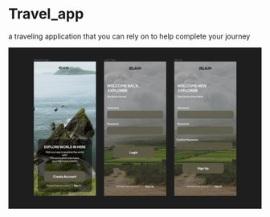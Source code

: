# Travel_app
 
a traveling application that you can rely on to help complete your journey

![Demo APP](/asset/app/App.png "Demo APP")
